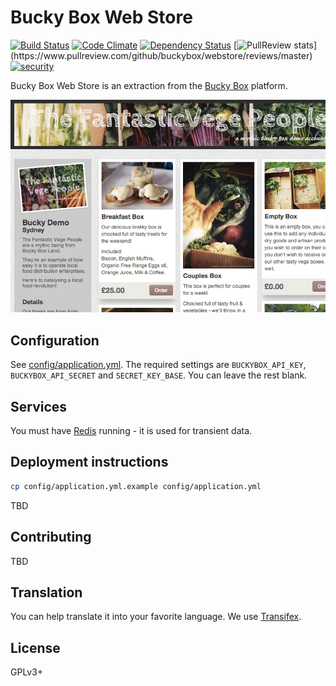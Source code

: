 # Bucky Box Web Store

[![Build Status](https://travis-ci.org/buckybox/webstore.svg?branch=master)](https://travis-ci.org/buckybox/webstore)
[![Code Climate](https://codeclimate.com/github/buckybox/webstore/badges/gpa.svg)](https://codeclimate.com/github/buckybox/webstore)
[![Dependency Status](https://gemnasium.com/buckybox/webstore.svg)](https://gemnasium.com/buckybox/webstore)
[![PullReview stats](https://www.pullreview.com/github/buckybox/webstore/badges/master.svg?)](https://www.pullreview.com/github/buckybox/webstore/reviews/master)
[![security](https://hakiri.io/github/buckybox/webstore/master.svg)](https://hakiri.io/github/buckybox/webstore/master)

Bucky Box Web Store is an extraction from the [Bucky Box](http://www.buckybox.com/) platform.

![Screenshot](doc/screenshot.jpg)

## Configuration

See [config/application.yml](https://github.com/buckybox/webstore/blob/master/config/application.yml.example).
The required settings are `BUCKYBOX_API_KEY`, `BUCKYBOX_API_SECRET` and `SECRET_KEY_BASE`. You can leave the rest blank.

## Services

You must have [Redis](http://redis.io/) running - it is used for transient data.

## Deployment instructions

```bash
cp config/application.yml.example config/application.yml
```

TBD

## Contributing

TBD

## Translation

You can help translate it into your favorite language. We use [Transifex](https://www.transifex.com/projects/p/buckybox-webstore/).

## License

GPLv3+

